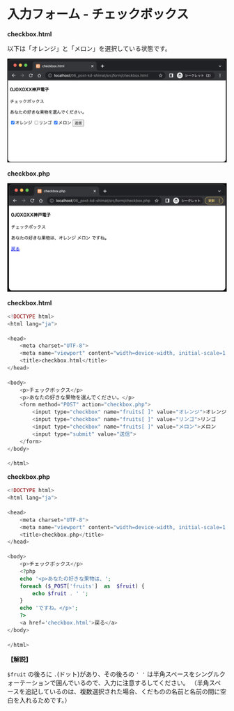 # 入力フォーム - チェックボックス

**checkbox.html**

以下は「オレンジ」と「メロン」を選択している状態です。

![](./images/checkbox_html_display.png)

**checkbox.php**

![](./images/checkbox_php_display.png)

**checkbox.html**

```php
<!DOCTYPE html>
<html lang="ja">

<head>
    <meta charset="UTF-8">
    <meta name="viewport" content="width=device-width, initial-scale=1.0">
    <title>checkbox.html</title>
</head>

<body>
    <p>チェックボックス</p>
    <p>あなたの好きな果物を選んでください。</p>
    <form method="POST" action="checkbox.php">
        <input type="checkbox" name="fruits[ ]" value="オレンジ">オレンジ
        <input type="checkbox" name="fruits[ ]" value="リンゴ">リンゴ
        <input type="checkbox" name="fruits[ ]" value="メロン">メロン
        <input type="submit" value="送信">
    </form>
</body>

</html>
```

**checkbox.php**

```php
<!DOCTYPE html>
<html lang="ja">

<head>
    <meta charset="UTF-8">
    <meta name="viewport" content="width=device-width, initial-scale=1.0">
    <title>checkbox.php</title>
</head>

<body>
    <p>チェックボックス</p>
    <?php
    echo '<p>あなたの好きな果物は、';
    foreach ($_POST['fruits']  as  $fruit) {
        echo $fruit . ' ';
    }
    echo 'ですね。</p>';
    ?>
    <a href='checkbox.html'>戻る</a>
</body>

</html>
```

**【解説】**

`$fruit` の後ろに  `.`(ドット)があり、その後ろの `' '` は半角スペースをシングルクォーテーションで囲んでいるので、入力に注意するしてください。
（半角スペースを追記しているのは、複数選択された場合、くだものの名前と名前の間に空白を入れるためです。）